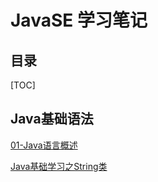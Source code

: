 # JavaSE 学习笔记

## 目录

[TOC]

## Java基础语法

[01-Java语言概述](01-Java语言概述.md)

[Java基础学习之String类](Java基础学习之String类.md)
